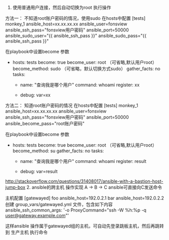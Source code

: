 1. 使用普通用户连接，然后自动切换为root 执行操作

方法一： 不知道root账户密码的情况，使用sudo
在hosts中配置
[tests]
monkey_1 ansible_host=xx.xx.xx.xx	ansible_user=fonsview	ansible_ssh_pass="fonsview用户密码"  ansible_port=50000 ansible_sudo_user="{{ ansible_ssh_pass }}" ansible_sudo_pass="{{ ansible_ssh_pass }}"

在playbook中设置become 参数
- hosts: tests
  become: true
  become_user: root   （可省略,默认用户root）
  become_method: sudo  （可省略，默认切换方式sudo）
  gather_facts: no
  tasks:
  - name: "查询我是哪个用户"
    command: whoami
    register: xx

  - debug: var=xx

方法二： 知道root账户密码的情况
在hosts中配置
[tests]
monkey_1 ansible_host=xx.xx.xx.xx	ansible_user=fonsview	ansible_ssh_pass="fonsview用户密码"  ansible_port=50000 ansible_become_pass="root账户密码"

在playbook中设置become 参数
- hosts: tests
  become: true
  become_user: root （可省略,默认用户root）
  become_method: su
  gather_facts: no
  tasks:
  - name: "查询我是哪个用户"
    command: whoami
    register: result

  - debug: var=result


http://stackoverflow.com/questions/31408017/ansible-with-a-bastion-host-jump-box
2. ansible的跨主机 操作实现  A -> B ->  C  ansible可直接向C发送命令

主机配置
[gatewayed]
foo ansible_host=192.0.2.1
bar ansible_host=192.0.2.2
创建 group_vars/gatewayed.yml 文件，包含如下内容
ansible_ssh_common_args: '-o ProxyCommand="ssh -W %h:%p -q user@gateway.example.com"'

这样ansible 操作属于gatewayed组的主机，可自动先登录跳板主机，然后再跳转到 生产主机 执行命令